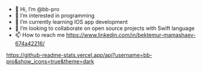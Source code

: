 - 👋 Hi, I’m @bb-pro
- 👀 I’m interested in programming
- 🌱 I’m currently learning IOS app development
- 💞️ I’m looking to collaborate on open source projects with Swift language
- 📫 How to reach me https://www.linkedin.com/in/bektemur-mamashaev-674a42216/

<!---
bb-pro/bb-pro is a ✨ special ✨ repository because its `README.md` (this file) appears on your GitHub profile.
You can click the Preview link to take a look at your changes.
--->

https://github-readme-stats.vercel.app/api?username=bb-pro&show_icons=true&theme=dark
